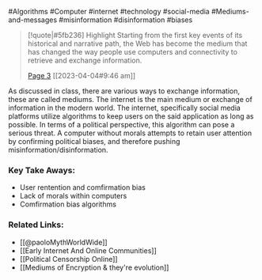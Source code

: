 #Algorithms #Computer #internet #technology #social-media #Mediums-and-messages #misinformation #disinformation #biases 
> [!quote|#5fb236] Highlight
> Starting from the first key events of its historical and narrative path, the Web has become the medium that has changed the way people use computers and connectivity to retrieve and exchange information.
>
> [Page 3](zotero://open-pdf/library/items/SBPQ9XCC?page=3) [[2023-04-04#9:46 am]]

As discussed in class, there are various ways to exchange information, these are called mediums. The internet is the main medium or exchange of information in the modern world. The internet, specifically social media platforms utilize algorithms to keep users on the said application as long as possible. In terms of a political perspective, this algorithm can pose a serious threat. A computer without morals attempts to retain user attention by confirming political biases, and therefore pushing misinformation/disinformation.

### Key Take Aways:
* User rentention and comfirmation bias
* Lack of morals within computers
* Comfirmation bias algorithms

### Related Links:
* [[@paoloMythWorldWide]]
* [[Early Internet And Online Communities]]
* [[Political Censorship Online]]
* [[Mediums of Encryption & they're evolution]]